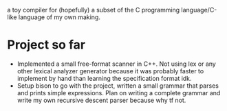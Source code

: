 a toy compiler for (hopefully) a subset of the C programming language/C-like language of my own making.
# Project so far
- Implemented a small free-format scanner in C++. Not using lex or any other lexical analyzer generator because it was probably faster to implement by hand than learning the specification format idk.
- Setup bison to go with the project, written a small grammar that parses and prints simple expressions. Plan on writing a complete grammar and write my own recursive descent parser because why tf not.
